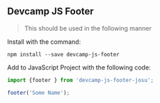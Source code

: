 ## Devcamp JS Footer

> This should be used in the following manner

Install with the command:

````
npm install --save devcamp-js-footer
````

Add to JavaScript Project with the following code:

```javascript
import {footer } from 'devcamp-js-footer-josu';

footer('Some Name');
```